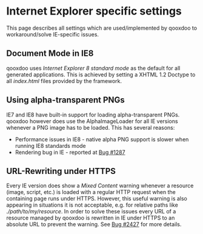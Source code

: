 Internet Explorer specific settings
===================================

This page describes all settings which are used/implemented by qooxdoo to workaround/solve IE-specific issues.

Document Mode in IE8
--------------------

qooxdoo uses *Internet Explorer 8 standard mode* as the default for all generated applications. This is achieved by setting a XHTML 1.2 Doctype to all *index.html* files provided by the framework.

Using alpha-transparent PNGs
----------------------------

IE7 and IE8 have built-in support for loading alpha-transparent PNGs. qooxdoo however does use the AlphaImageLoader for all IE versions whenever a PNG image has to be loaded. This has several reasons:

-   Performance issues in IE8 - native alpha PNG support is slower when running IE8 standards mode
-   Rendering bug in IE - reported at [Bug \#1287](http://bugzilla.qooxdoo.org/show_bug.cgi?id=1287)

URL-Rewriting under HTTPS
-------------------------

Every IE version does show a *Mixed Content* warning whenever a resource (image, script, etc.) is loaded with a regular HTTP request when the containing page runs under HTTPS. However, this useful warning is also appearing in situations it is not acceptable, e.g. for relative paths like *./path/to/my/resource*. In order to solve these issues every URL of a resource managed by qooxdoo is rewritten in IE under HTTPS to an absolute URL to prevent the warning. See [Bug \#2427](http://bugzilla.qooxdoo.org/show_bug.cgi?id=2427) for more details.
